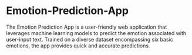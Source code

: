 # Emotion-Prediction-App
The Emotion Prediction App is a user-friendly web application that leverages machine learning models to predict the emotion associated with user-input text. Trained on a diverse dataset encompassing six basic emotions, the app provides quick and accurate predictions.
